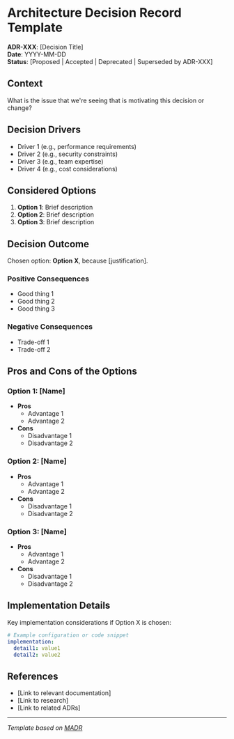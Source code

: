 # Architecture Decision Record Template

**ADR-XXX**: [Decision Title]  
**Date**: YYYY-MM-DD  
**Status**: [Proposed | Accepted | Deprecated | Superseded by ADR-XXX]

## Context

What is the issue that we're seeing that is motivating this decision or change?

## Decision Drivers

* Driver 1 (e.g., performance requirements)
* Driver 2 (e.g., security constraints)
* Driver 3 (e.g., team expertise)
* Driver 4 (e.g., cost considerations)

## Considered Options

1. **Option 1**: Brief description
2. **Option 2**: Brief description
3. **Option 3**: Brief description

## Decision Outcome

Chosen option: **Option X**, because [justification].

### Positive Consequences

* Good thing 1
* Good thing 2
* Good thing 3

### Negative Consequences

* Trade-off 1
* Trade-off 2

## Pros and Cons of the Options

### Option 1: [Name]

* **Pros**
  * Advantage 1
  * Advantage 2
* **Cons**
  * Disadvantage 1
  * Disadvantage 2

### Option 2: [Name]

* **Pros**
  * Advantage 1
  * Advantage 2
* **Cons**
  * Disadvantage 1
  * Disadvantage 2

### Option 3: [Name]

* **Pros**
  * Advantage 1
  * Advantage 2
* **Cons**
  * Disadvantage 1
  * Disadvantage 2

## Implementation Details

Key implementation considerations if Option X is chosen:

```yaml
# Example configuration or code snippet
implementation:
  detail1: value1
  detail2: value2
```

## References

* [Link to relevant documentation]
* [Link to research]
* [Link to related ADRs]

---

*Template based on [MADR](https://adr.github.io/madr/)*
